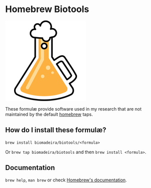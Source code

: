 # Homebrew Biotools

![BrewSci logo](https://raw.githubusercontent.com/biomadeira/homebrew-biotools/master/images/brewsci-256x256.png)

These formulæ provide software used in my research
that are not maintained by the default [homebrew](https://brew.sh/) taps.

## How do I install these formulæ?
`brew install biomadeira/biotools/<formula>`

Or `brew tap biomadeira/biotools` and then `brew install <formula>`.

## Documentation
`brew help`, `man brew` or check [Homebrew's documentation](https://github.com/Homebrew/brew/blob/master/docs/README.md).
